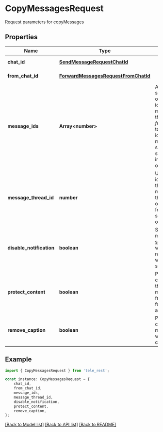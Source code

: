 # CopyMessagesRequest

Request parameters for copyMessages

## Properties

Name | Type | Description | Notes
------------ | ------------- | ------------- | -------------
**chat_id** | [**SendMessageRequestChatId**](SendMessageRequestChatId.md) |  | [default to undefined]
**from_chat_id** | [**ForwardMessagesRequestFromChatId**](ForwardMessagesRequestFromChatId.md) |  | [default to undefined]
**message_ids** | **Array&lt;number&gt;** | A JSON-serialized list of 1-100 identifiers of messages in the chat *from\\_chat\\_id* to copy. The identifiers must be specified in a strictly increasing order. | [default to undefined]
**message_thread_id** | **number** | Unique identifier for the target message thread (topic) of the forum; for forum supergroups only | [optional] [default to undefined]
**disable_notification** | **boolean** | Sends the messages [silently](https://telegram.org/blog/channels-2-0#silent-messages). Users will receive a notification with no sound. | [optional] [default to undefined]
**protect_content** | **boolean** | Protects the contents of the sent messages from forwarding and saving | [optional] [default to undefined]
**remove_caption** | **boolean** | Pass *True* to copy the messages without their captions | [optional] [default to undefined]

## Example

```typescript
import { CopyMessagesRequest } from 'tele_rest';

const instance: CopyMessagesRequest = {
    chat_id,
    from_chat_id,
    message_ids,
    message_thread_id,
    disable_notification,
    protect_content,
    remove_caption,
};
```

[[Back to Model list]](../README.md#documentation-for-models) [[Back to API list]](../README.md#documentation-for-api-endpoints) [[Back to README]](../README.md)
